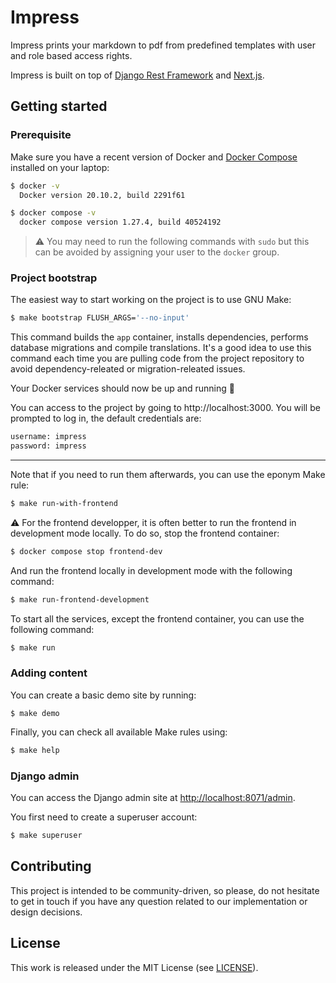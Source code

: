 # Impress

Impress prints your markdown to pdf from predefined templates with user and role based access rights.

Impress is built on top of [Django Rest
Framework](https://www.django-rest-framework.org/) and [Next.js](https://nextjs.org/).

## Getting started

### Prerequisite

Make sure you have a recent version of Docker and [Docker
Compose](https://docs.docker.com/compose/install) installed on your laptop:

```bash
$ docker -v
  Docker version 20.10.2, build 2291f61

$ docker compose -v
  docker compose version 1.27.4, build 40524192
```

> ⚠️ You may need to run the following commands with `sudo` but this can be
> avoided by assigning your user to the `docker` group.

### Project bootstrap

The easiest way to start working on the project is to use GNU Make:

```bash
$ make bootstrap FLUSH_ARGS='--no-input'
```

This command builds the `app` container, installs dependencies, performs
database migrations and compile translations. It's a good idea to use this
command each time you are pulling code from the project repository to avoid
dependency-releated or migration-releated issues.

Your Docker services should now be up and running 🎉

You can access to the project by going to http://localhost:3000.
You will be prompted to log in, the default credentials are:
```bash
username: impress
password: impress
```
---

Note that if you need to run them afterwards, you can use the eponym Make rule:

```bash
$ make run-with-frontend
```

⚠️ For the frontend developper, it is often better to run the frontend in development mode locally. 
To do so, stop the frontend container:

```bash
$ docker compose stop frontend-dev
```
And run the frontend locally in development mode with the following command:

```bash
$ make run-frontend-development
```

To start all the services, except the frontend container, you can use the following command:

```bash
$ make run
```

### Adding content

You can create a basic demo site by running:

    $ make demo

Finally, you can check all available Make rules using:

```bash
$ make help
```

### Django admin

You can access the Django admin site at
[http://localhost:8071/admin](http://localhost:8071/admin).

You first need to create a superuser account:

```bash
$ make superuser
```

## Contributing

This project is intended to be community-driven, so please, do not hesitate to
get in touch if you have any question related to our implementation or design
decisions.

## License

This work is released under the MIT License (see [LICENSE](./LICENSE)).
